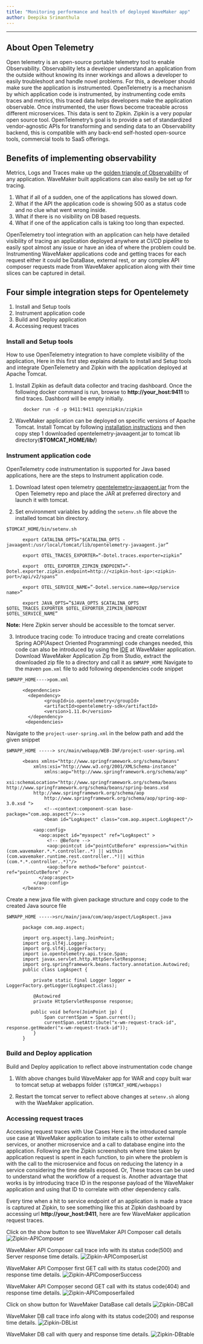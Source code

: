 ```yaml
---
title: "Monitoring performance and health of deployed WaveMaker app"
author: Deepika Srimanthula
---
```

---
## About Open Telemetry

Open telemetry is an open-source portable telemetry tool to enable Observability. Observability lets a developer understand an application from the outside without knowing its inner workings and allows a developer to easily troubleshoot and handle novel problems. For this, a developer should make sure the application is instrumented. OpenTelemetry is a mechanism by which application code is instrumented, by instrumenting code emits traces and metrics, this traced data helps developers make the application observable. 
Once instrumented, the user flows become traceable across different microservices. This data is sent to Zipkin. Zipkin is a very popular open source tool. OpenTelemetry’s goal is to provide a set of standardized vendor-agnostic APIs for transforming and sending data to an Observability backend, this is compatible with any back-end self-hosted open-source tools, commercial tools to SaaS offerings.

<!-- truncate -->

## Benefits of implementing observability
Metrics, Logs and Traces make up the [golden triangle of Observability](https://devops.com/metrics-logs-and-traces-the-golden-triangle-of-observability-in-monitoring/) of any application. WaveMaker built applications can also easily be set up for tracing.

  1. What if all of a sudden, one of the applications has slowed down.
  2. What if the API the application code is showing 500 as a status code and no clue what went wrong inside.
  3. What if there is no visibility on DB based requests. 
  4. What if one of the application calls is taking too long than expected.

OpenTelemetry tool integration with an application can help have detailed visibility of tracing an application deployed anywhere at CI/CD pipeline to easily spot almost any issue or have an idea of where the problem could be. 
Instrumenting WaveMaker applications code and getting traces for each request either it could be DataBase, external rest, or any complex API composer requests made from WaveMaker application along with their time slices can be captured in detail.

## Four simple integration steps for Opentelemety
  1. Install and Setup tools
  2. Instrument application code
  3. Build and Deploy application
  4. Accessing request traces
  
### Install and Setup tools
How to use OpenTelemetry integration to have complete visibility of the application, Here in this first step explains details to Install and Setup tools and integrate OpenTelemetry and Zipkin with the application deployed at Apache Tomcat.
    
  1. Install Zipkin as default data collector and tracing dashboard. Once the following docker command is run, browse to **http://your_host:9411** to find traces. Dashbord will be empty initially. 
  
            docker run -d -p 9411:9411 openzipkin/zipkin
          
  2. WaveMaker application can be deployed on specific versions of Apache Tomcat. Install Tomcat by following [installation instructions](https://docs.wavemaker.com/learn/how-tos/wavemaker-application-deployment-tomcat) and then copy step 1 downloaded opentelemetry-javaagent.jar to tomcat lib directory(**$TOMCAT_HOME/lib/**)
  
### Instrument application code
OpenTelemetry code instrumentation is supported for Java based applications, here are the steps  to  Instrument application code.
  
   1. Download latest open telemetry [opentelemetry-javaagent.jar](https://github.com/open-telemetry/opentelemetry-java-instrumentation/releases/latest/download/opentelemetry-javaagent.jar) from the Open Telemetry repo and place the JAR at preferred directory and launch it with tomcat.
   
   2. Set environment variables by adding the `setenv.sh` file above the installed tomcat bin directory.

`$TOMCAT_HOME/bin/setenv.sh`

          export CATALINA_OPTS="$CATALINA_OPTS -javaagent:/usr/local/tomcat/lib/opentelemetry-javaagent.jar”

          export OTEL_TRACES_EXPORTER=“-Dotel.traces.exporter=zipkin”

          export  OTEL_EXPORTER_ZIPKIN_ENDPOINT=“-Dotel.exporter.zipkin.endpoint=http://<zipkin-host-ip>:<zipkin-port>/api/v2/spans”

          export OTEL_SERVICE_NAME=”-Dotel.service.name=<App/service name>”

          export JAVA_OPTS=”$JAVA_OPTS $CATALINA_OPTS $OTEL_TRACES_EXPORTER $OTEL_EXPORTER_ZIPKIN_ENDPOINT $OTEL_SERVICE_NAME”
		  
**Note:** Here Zipkin server should be accessible to the tomcat server.

  3. Introduce tracing code:
    To introduce tracing and create correlations Spring AOP(Aspect Oriented Programming) code changes needed, this code can also be introduced by using the [IDE](https://docs.wavemaker.com/learn/app-development/dev-integration/extending-application-using-ides/#steps-in-working-with-ides) at WaveMaker application.  
    Download WaveMaker Application Zip from Studio, extract the downloaded zip file to a directory and call it as `$WMAPP_HOME`
    Navigate to the maven `pom.xml` file to add following dependencies code snippet
    
`$WMAPP_HOME---->pom.xml`

          <dependencies>
            <dependency>
                  <groupId>io.opentelemetry</groupId>
                  <artifactId>opentelemetry-sdk</artifactId>
                  <version>1.11.0</version>
            </dependency>
           <dependencies>
    

Navigate to the `project-user-spring.xml` in the below path and add the given snippet


`$WMAPP_HOME -----> src/main/webapp/WEB-INF/project-user-spring.xml`
    
          <beans xmlns="http://www.springframework.org/schema/beans"
              xmlns:xsi="http://www.w3.org/2001/XMLSchema-instance"
                  xmlns:aop="http://www.springframework.org/schema/aop"
              xsi:schemaLocation="http://www.springframework.org/schema/beans http://www.springframework.org/schema/beans/spring-beans.xsd 
              http://www.springframework.org/schema/aop   
                  http://www.springframework.org/schema/aop/spring-aop-3.0.xsd ">
                  <!--<context:component-scan base-package="com.aop.aspect"/>-->
                  <bean id="LogAspect" class="com.aop.aspect.LogAspect"/>

              <aop:config>  
                <aop:aspect id="myaspect" ref="LogAspect" >  
                   <!-- @Before -->  
                   <aop:pointcut id="pointCutBefore" expression="within (com.wavemaker.*.*.controller..*) || within (com.wavemaker.runtime.rest.controller..*)|| within (com.*.*.controller..*)"/>  
                   <aop:before method="before" pointcut-ref="pointCutBefore" />
                </aop:aspect>  
              </aop:config>  
          </beans>

Create a new java file with given package structure and copy code to the created Java source file

`$WMAPP_HOME ----->src/main/java/com/aop/aspect/LogAspect.java`

          package com.aop.aspect;

          import org.aspectj.lang.JoinPoint;
          import org.slf4j.Logger;
          import org.slf4j.LoggerFactory;
          import io.opentelemetry.api.trace.Span;
          import javax.servlet.http.HttpServletResponse;
          import org.springframework.beans.factory.annotation.Autowired;
          public class LogAspect {

              private static final Logger logger = LoggerFactory.getLogger(LogAspect.class);

              @Autowired
              private HttpServletResponse response;

             public void before(JoinPoint jp) {
                  Span currentSpan = Span.current();
                  currentSpan.setAttribute("x-wm-request-track-id", response.getHeader("x-wm-request-track-id"));
              }
          }
### Build and Deploy application
Build and Deploy application to reflect above instrumentation code change

  1. With above changes build WaveMaker app for WAR and copy built war to tomcat setup at webapps folder `($TOMCAT_HOME/webapps)`
 
  2. Restart the tomcat server to reflect above changes at `setenv.sh` along with the WaeMaker application.

### Accessing request traces
Accessing request traces with Use Cases
Here is the introduced sample use case at WaveMaker application to imitate calls to other external services, or another microservice and a call to database engine into the application. Following are the Zipkin screenshots where time taken by application request is spent in each function, to pin where the problem is with the call to the microservice and focus on reducing the latency in a service considering the time details exposed. Or, These traces can be used to understand what the workflow of a request is. 
Another advantage that works is by introducing trace ID in the response payload of the WaveMaker application and using that ID to correlate with other dependency calls.

Every time when a hit to service endpoint of an application is made a trace is captured at Zipkin, to see something like this at Zipkin dashboard by accessing url **http://your_host:9411**,  here are few WaveMaker application request traces.

Click on the show button to see WaveMaker API Composer call details
![Zipkin-APIComposer](/learn/assets/Zipkin-APIComposer.png)


WaveMaker API Composer call trace info with its status code(500) and Server response time details.
![Zipkin-APIComposerList](/learn/assets/Zipkin-APIComposerList.png)


WaveMaker API Composer first GET call with its status code(200) and response time details.
![Zipkin-APIComposerSuccess](/learn/assets/Zipkin-APIComposerSuccess.png)


WaveMaker API Composer second GET call with its status code(404) and response time details.
![Zipkin-APIComposerfailed](/learn/assets/Zipkin-APIComposerfailed.png)


Click on show button for WaveMaker DataBase call details
![Zipkin-DBCall](/learn/assets/Zipkin-DBCall.png)


WaveMaker DB call trace info along with its status code(200) and response time details.
![Zipkin-DBList](/learn/assets/Zipkin-DBList.png)

    
WaveMaker DB call with query and response time details.
![Zipkin-DBtable](/learn/assets/Zipkin-DBtable.png)



